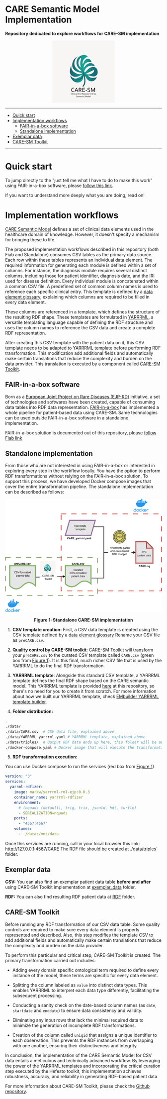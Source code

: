 # CARE Semantic Model Implementation
**Repository dedicated to explore workflows for CARE-SM implementation**

<p align="center"> 
  <img src="https://raw.githubusercontent.com/CARE-SM/CARE-Semantic-Model/main/images/CARE-SM_logo.png"width="200" height="200"> 
<p align="center" > </p> 

<hr>

* [Quick start](#quick-start)
* [Implementation workflows](#implementation-workflows)
    * [FAIR-in-a-box software](#fair-in-a-box-software)
    * [Standalone implementation](#standalone-implementation)
* [Exemplar data](#exemplar-csv-templates)
* [CARE-SM Toolkit](#care-sm-toolkit)

<hr>

# Quick start
To jump directly to the "just tell me what I have to do to make this work" using FAIR-in-a-box software, please [follow this link](https://github.com/ejp-rd-vp/FiaB/tree/main/CARE-SM-Fiab).

If you want to understand more deeply what you are doing, read on!

# Implementation workflows

[CARE Semantic Model](https://github.com/CARE-SM/CARE-Semantic-Model) defines a set of clinical data elements used in the healthcare domain of knowledge. However, it doesn't specify a mechanism for bringing these to life. 

The proposed implementation workflows described in this repository (both Fiab and Standalone) consumes CSV tables as the primary data source. Each row within these tables represents an individual data element. The required information for generating each module is defined within a set of columns. For instance, the diagnosis module requires several distinct columns, including those for patient identifier, diagnosis date, and the IRI used for disease definition. Every individual module is concatenated within a common CSV file. A predefined set of common column names is used to reference each specific clinical entry. This template is defined by a [data element glossary](/CSV/README.md), explaining which columns are required to be filled in every data element.

These columns are referenced in a template, which defines the structure of the resulting RDF shape. These templates are formulated in [YARRRML](https://rml.io/yarrrml/spec/), a versatile templating language capable of defining the RDF structure and uses the column names to reference the CSV data and create a complete RDF representation.

After creating this CSV template with the patient data on it, this CSV template needs to be adapted to YARRRML template before performing RDF transformation. This modification add additional fields and automatically make certain translations that reduce the complexity and burden on the data provider. This translation is executed by a component called [CARE-SM Toolkit](#care-sm-toolkit).

## FAIR-in-a-box software

Born as a [European Joint Project on Rare Diseases (EJP-RD)](https://www.ejprarediseases.org/) initiative, a set of technologies and softwares have been created, capable of consuming data tables into RDF data representation. [FAIR-in-a-box](https://github.com/ejp-rd-vp/FiaB) has implemented a whole pipeline for patient-based data using CARE-SM. Same technologies can be used outside FAIR-in-a-box software in a standalone implementation.

FAIR-in-a-box solution is documented out of this repository, please [follow Fiab link](https://github.com/ejp-rd-vp/FiaB)

## Standalone implementation

From those who are not interested in using FAIR-in-a-box or interested in exploring every step in the workflow locally. You have the option to perform RDF transformations without relying on the FAIR-in-a-box solution. To support this process, we have developed Docker compose images that cover the entire transformation pipeline. The standalone implementation can be described as follows:


<p align="center"> 
  <img src="/CARE-SM_workflow.png"> 
<p align="center" ><b>Figure 1: Standalone CARE-SM implementation </b></p>

1) **CSV template creation:** First, a CSV data template is created using the CSV template defined by a [data element glossary](/CSV/README.md) Rename your CSV file as `preCARE.csv`.

2) **Quality control by CARE-SM toolkit**: CARE-SM Toolkit will transform your `preCARE.csv` to the curated CSV template called `CARE.csv` (green box from [Figure 1](#standalone-implementation)). It is this final, much richer CSV file that is used by the YARRRML to do the final RDF transformation.

3) **YARRRML template**: Alongside this standard CSV template, a YARRRML template defines the final RDF shape based on the CARE semantic model. This YARRRML template is provided [here](/YARRRML/README.md) at this repository, so there's no need for you to create it from scratch. For more information about how we built our YARRRML template, check [EMbuilder YARRRML template builder](https://github.com/pabloalarconm/EMbuilder).

4) **Folder distribution:**
```bash
.
./data/
./data/CARE.csv  # CSV data file, explained above
./data/YARRRML_yarrrml.yaml # YARRRML template, explained above
./data/triples/  # Output RDF data ends up here, this folder will be automatically created.
./docker-compose.yaml # Docker image that will execute the transformation (step below)
```

5) **RDF transformation execution:**

You can use Docker compose to run the services (red box from [Figure 1](#standalone-implementation))

```yaml
version: "3"
services:
  yarrml-rdfizer:
    image: markw/yarrrml-rml-ejp:0.0.3
    container_name: yarrrml-rdfizer
    environment:
      # (nquads (default), trig, trix, jsonld, hdt, turtle)
      - SERIALIZATION=nquads
    ports:
      - "4567:4567"
    volumes:
      - ./data:/mnt/data
```

Once this services are running, call in your local browser this link: http://127.0.0.1:4567/CARE
The RDF file should be created at ./data/triples` folder.

## Exemplar data


**CSV:** You can also find an exemplar patient data table **before and after** using CARE-SM Toolkit implementation at [exemplar_data](/CSV/exemplar_data/README.md) folder.

**RDF:** You can also find resulting RDF patient data at [RDF](/README.md) folder.

## CARE-SM Toolkit

Before running any RDF transformation of our CSV data table. Some quality controls are required to make sure every data element is properly represented and described. Also, this step modifies the template CSV to add additional fields and automatically make certain translations that reduce the complexity and burden on the data provider.

To perform this particular and critical step, CARE-SM Toolkit is created. The primary transformation carried out includes:

* Adding every domain specific ontological term required to define every instance of the model, these terms are specific for every data element.

* Splitting the column labeled as `value` into distinct data types. This enables YARRRML to interpret each data type differently, facilitating the subsequent processing.

* Conducting a sanity check on the date-based column names (as `date`, `startdate` and `enddate`) to ensure data consistency and validity.

* Eliminating any input rows that lack the minimal required data to minimize the generation of incomplete RDF transformations.

* Creation of the column called `uniqid` that assigns a unique identifier to each observation. This prevents the RDF instances from overlapping with one another, ensuring their distinctiveness and integrity.

In conclusion, the implementation of the CARE Semantic Model for CSV data entails a meticulous and technically advanced workflow. By leveraging the power of the YARRRML templates and incorporating the critical curation step executed by the Hefesto toolkit, this implementation achieves robustness, accuracy, and reliability in generating RDF-based patient data.

For more information about CARE-SM Toolkit, please check the [Github repository](https://github.com/CARE-SM/CARE-SM-Toolkit).

